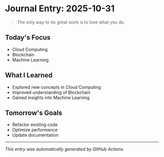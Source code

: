 # Journal Entry: 2025-10-31

> The only way to do great work is to love what you do.

## Today's Focus
- Cloud Computing
- Blockchain
- Machine Learning

## What I Learned
- Explored new concepts in Cloud Computing
- Improved understanding of Blockchain
- Gained insights into Machine Learning

## Tomorrow's Goals
- Refactor existing code
- Optimize performance
- Update documentation

---
*This entry was automatically generated by GitHub Actions.*